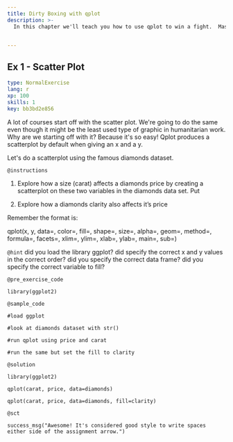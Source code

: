 ```yaml
---
title: Dirty Boxing with qplot
description: >-
  In this chapter we'll teach you how to use qplot to win a fight.  Mastering the ggplot2 language can be overwhelming at first and there is a helper function called qplot() (q for quick plot) which can be used to create the most common types of graphs.  You'll probably be suprised how powerful it is and may be even inspired to go up a weight class later with ggplot.


---
```

## Ex 1 - Scatter Plot

```yaml
type: NormalExercise
lang: r
xp: 100
skills: 1
key: bb3bd2e856
```

A lot of courses start off with the scatter plot.  We're going to do the same even though it might be the least used type of graphic in humanitarian work.  Why are  we starting off with it?  Because it's so easy!  Qplot produces a scatterplot by default when giving an x and a y. 

Let's do a scatterplot using the famous diamonds dataset.


`@instructions`
1.  Explore how a size (carat) affects a diamonds price by creating a  scatterplot on these two variables in the diamonds data set.  Put 

2.  Explore how a diamonds clarity also affects it’s price

Remember the format is:

qplot(x, y, data=, color=, fill=, shape=, size=, alpha=, geom=, method=, formula=, facets=, xlim=, ylim=, xlab=, ylab=, main=, sub=)


`@hint`
did you load the library ggplot?
did specify the correct x and y values in the correct order?
did you specify the correct data frame?
did you specify the correct variable to fill?


`@pre_exercise_code`
```{r}
library(ggplot2)
```
`@sample_code`
```{r}
#load ggplot 

#look at diamonds dataset with str()

#run qplot using price and carat 

#run the same but set the fill to clarity
```
`@solution`
```{r}
library(ggplot2)

qplot(carat, price, data=diamonds)

qplot(carat, price, data=diamonds, fill=clarity)
```
`@sct`
```{r}
success_msg("Awesome! It's considered good style to write spaces either side of the assignment arrow.")
```




